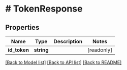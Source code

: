 # # TokenResponse

## Properties

Name | Type | Description | Notes
------------ | ------------- | ------------- | -------------
**id_token** | **string** |  | [readonly]

[[Back to Model list]](../../README.md#models) [[Back to API list]](../../README.md#endpoints) [[Back to README]](../../README.md)
